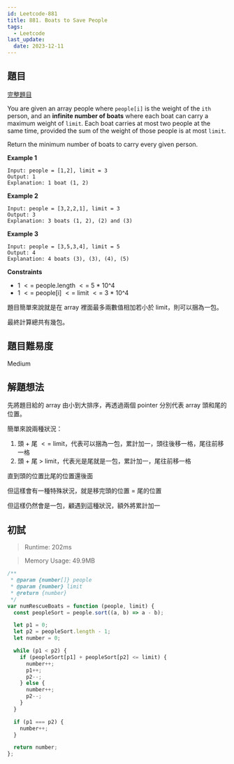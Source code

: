 ```yaml
---
id: Leetcode-881
title: 881. Boats to Save People
tags:
  - Leetcode
last_update:
  date: 2023-12-11
---
```


## 題目

[完整題目](https://leetcode.com/problems/boats-to-save-people/)

You are given an array people where `people[i]` is the weight of the `ith` person, and an **infinite number of boats** where each boat can carry a maximum weight of `limit`. Each boat carries at most two people at the same time, provided the sum of the weight of those people is at most `limit`.

Return the minimum number of boats to carry every given person.

**Example 1**

```
Input: people = [1,2], limit = 3
Output: 1
Explanation: 1 boat (1, 2)
```

**Example 2**

```
Input: people = [3,2,2,1], limit = 3
Output: 3
Explanation: 3 boats (1, 2), (2) and (3)
```

**Example 3**

```
Input: people = [3,5,3,4], limit = 5
Output: 4
Explanation: 4 boats (3), (3), (4), (5)
```

**Constraints**

- 1 $<=$ people.length $<=$ 5 \* 10^4
- 1 $<=$ people[i] $<=$ limit $<=$ 3 \* 10^4

題目簡單來說就是在 array 裡面最多兩數值相加若小於 limit，則可以捆為一包。

最終計算總共有幾包。

## 題目難易度

Medium

## 解題想法

先將題目給的 array 由小到大排序，再透過兩個 pointer 分別代表 array 頭和尾的位置。

簡單來說兩種狀況：

1. 頭 + 尾 $<=$ limit，代表可以捆為一包，累計加一，頭往後移一格，尾往前移一格
2. 頭 + 尾 > limit，代表光是尾就是一包，累計加一，尾往前移一格

直到頭的位置比尾的位置還後面

但這樣會有一種特殊狀況，就是移完頭的位置 = 尾的位置

但這樣仍然會是一包，顧遇到這種狀況，額外將累計加一

## 初試

> Runtime: 202ms

> Memory Usage: 49.9MB

```javascript
/**
 * @param {number[]} people
 * @param {number} limit
 * @return {number}
 */
var numRescueBoats = function (people, limit) {
  const peopleSort = people.sort((a, b) => a - b);

  let p1 = 0;
  let p2 = peopleSort.length - 1;
  let number = 0;

  while (p1 < p2) {
    if (peopleSort[p1] + peopleSort[p2] <= limit) {
      number++;
      p1++;
      p2--;
    } else {
      number++;
      p2--;
    }
  }

  if (p1 === p2) {
    number++;
  }

  return number;
};
```

